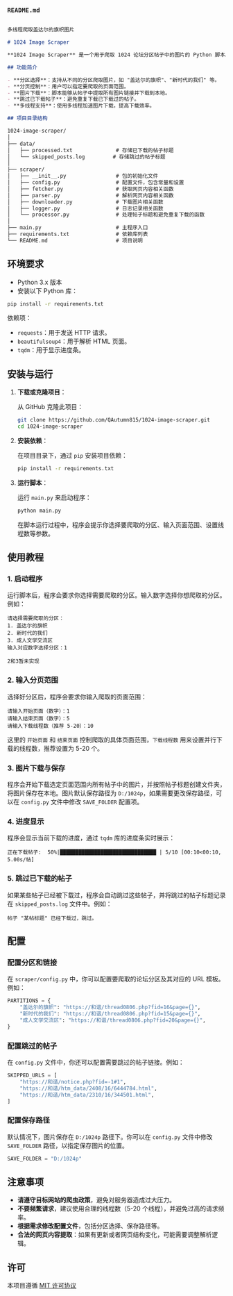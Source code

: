 ### **`README.md`**

```markdown

多线程爬取盖达尔的旗帜图片

```

```markdown
# 1024 Image Scraper

**1024 Image Scraper** 是一个用于爬取 1024 论坛分区帖子中的图片的 Python 脚本。该脚本通过模拟浏览器请求，从指定的分区爬取帖子并下载其中的图片。支持分页抓取、跳过已下载的帖子、多线程加速下载，并且能够自动处理文件名中的非法字符。

## 功能简介

- **分区选择**：支持从不同的分区爬取图片，如 "盖达尔的旗帜"、"新时代的我们" 等。
- **分页控制**：用户可以指定要爬取的页面范围。
- **图片下载**：脚本能够从帖子中提取所有图片链接并下载到本地。
- **跳过已下载帖子**：避免重复下载已下载过的帖子。
- **多线程支持**：使用多线程加速图片下载，提高下载效率。


```
```markdown
## 项目目录结构

1024-image-scraper/
│
├── data/
│   ├── processed.txt              # 存储已下载的帖子标题
│   └── skipped_posts.log         # 存储跳过的帖子标题
│
├── scraper/
│   ├── __init__.py                # 包的初始化文件
│   ├── config.py                  # 配置文件，包含常量和设置
│   ├── fetcher.py                 # 获取网页内容相关函数
│   ├── parser.py                  # 解析网页内容相关函数
│   ├── downloader.py              # 下载图片相关函数
│   ├── logger.py                  # 日志记录相关函数
│   └── processor.py               # 处理帖子标题和避免重复下载的函数
│
├── main.py                        # 主程序入口
├── requirements.txt               # 依赖库列表
└── README.md                      # 项目说明
```

## 环境要求

- Python 3.x 版本
- 安装以下 Python 库：

```bash
pip install -r requirements.txt
```

依赖项：

- `requests`：用于发送 HTTP 请求。
- `beautifulsoup4`：用于解析 HTML 页面。
- `tqdm`：用于显示进度条。

## 安装与运行

1. **下载或克隆项目**：

   从 GitHub 克隆此项目：

   ```bash
   git clone https://github.com/QAutumn815/1024-image-scraper.git
   cd 1024-image-scraper
   ```

2. **安装依赖**：

   在项目目录下，通过 `pip` 安装项目依赖：

   ```bash
   pip install -r requirements.txt
   ```

3. **运行脚本**：

   运行 `main.py` 来启动程序：

   ```bash
   python main.py
   ```

   在脚本运行过程中，程序会提示你选择要爬取的分区、输入页面范围、设置线程数等参数。

## 使用教程

### 1. 启动程序

运行脚本后，程序会要求你选择需要爬取的分区。输入数字选择你想爬取的分区。例如：

```
请选择需要爬取的分区：
1. 盖达尔的旗帜
2. 新时代的我们
3. 成人文学交流区
输入对应数字选择分区：1

2和3暂未实现
```


### 2. 输入分页范围

选择好分区后，程序会要求你输入爬取的页面范围：

```
请输入开始页面（数字）：1
请输入结束页面（数字）：5
请输入下载线程数（推荐 5-20）：10
```

这里的 `开始页面` 和 `结束页面` 控制爬取的具体页面范围，`下载线程数` 用来设置并行下载的线程数，推荐设置为 5-20 个。

### 3. 图片下载与保存

程序会开始下载选定页面范围内所有帖子中的图片，并按照帖子标题创建文件夹，将图片保存在本地。图片默认保存路径为 `D:/1024p`，如果需要更改保存路径，可以在 `config.py` 文件中修改 `SAVE_FOLDER` 配置项。

### 4. 进度显示

程序会显示当前下载的进度，通过 `tqdm` 库的进度条实时展示：

```
正在下载帖子:  50%|███████████████████████████████ | 5/10 [00:10<00:10, 5.00s/帖]
```

### 5. 跳过已下载的帖子

如果某些帖子已经被下载过，程序会自动跳过这些帖子，并将跳过的帖子标题记录在 `skipped_posts.log` 文件中。例如：

```
帖子 "某帖标题" 已经下载过，跳过。
```

## 配置

### 配置分区和链接

在 `scraper/config.py` 中，你可以配置要爬取的论坛分区及其对应的 URL 模板。例如：

```python
PARTITIONS = {
    "盖达尔的旗帜": "https://和谐/thread0806.php?fid=16&page={}",
    "新时代的我们": "https://和谐/thread0806.php?fid=15&page={}",
    "成人文学交流区": "https://和谐/thread0806.php?fid=20&page={}",
}
```

### 配置跳过的帖子

在 `config.py` 文件中，你还可以配置需要跳过的帖子链接。例如：

```python
SKIPPED_URLS = [
    "https://和谐/notice.php?fid=-1#1",
    "https://和谐/htm_data/2408/16/6444784.html",
    "https://和谐/htm_data/2310/16/344501.html",
]
```

### 配置保存路径

默认情况下，图片保存在 `D:/1024p` 路径下。你可以在 `config.py` 文件中修改 `SAVE_FOLDER` 路径，以指定保存图片的位置。

```python
SAVE_FOLDER = "D:/1024p"
```

## 注意事项

- **请遵守目标网站的爬虫政策**，避免对服务器造成过大压力。
- **不要频繁请求**，建议使用合理的线程数（5-20 个线程），并避免过高的请求频率。
- **根据需求修改配置文件**，包括分区选择、保存路径等。
- **合法的网页内容提取**：如果有更新或者网页结构变化，可能需要调整解析逻辑。

## 许可

本项目遵循 [MIT 许可协议](https://opensource.org/licenses/MIT)
